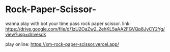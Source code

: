 # Rock-Paper-Scissor-
wanna play with bot your time pass rock paper scissor.
link:
https://drive.google.com/file/d/1zU2OaZw2_2ehKL5aAA2FGVQp8JyCY2Yg/view?usp=drivesdk

play online:
https://xm-rock-paper-scissor.vercel.app/
